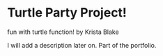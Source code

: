# Turtle Party Project!
fun with turtle function!
by Krista Blake 

I will add a description later on. Part of the portfolio. 

